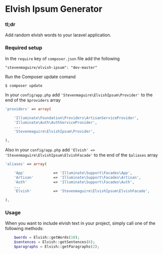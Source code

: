 Elvish Ipsum Generator
=====================

### tl;dr

Add random elvish words to your laravel application.

### Required setup

In the `require` key of `composer.json` file add the following

    "stevenmaguire/elvish-ipsum": "dev-master"

Run the Composer update comand

    $ composer update

In your `config/app.php` add `'Stevenmaguire\ElvishIpsum\Provider'` to the end of the `$providers` array

```php
'providers' => array(

    'Illuminate\Foundation\Providers\ArtisanServiceProvider',
    'Illuminate\Auth\AuthServiceProvider',
    ...
    'Stevenmaguire\ElvishIpsum\Provider',

),
```
Also in your `config/app.php` add `'Elvish' => 'Stevenmaguire\ElvishIpsum\ElvishFacade'` to the end of the `$aliases` array

```php
'aliases' => array(

    'App'             => 'Illuminate\Support\Facades\App',
    'Artisan'         => 'Illuminate\Support\Facades\Artisan',
    'Auth'            => 'Illuminate\Support\Facades\Auth',
    ...
    'Elvish'          => 'Stevenmaguire\ElvishIpsum\ElvishFacade',

),
```

### Usage

When you want to include elvish text in your project, simply call one of the following methods:

```php
    $words = Elvish::getWords(10);
    $sentences = Elvish::getSentences(6);
    $paragraphs = Elvish::getParagraphs(2);
```
